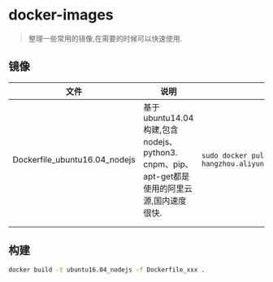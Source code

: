 # docker-images

> 整理一些常用的镜像,在需要的时候可以快速使用.



## 镜像

| 文件                            | 说明                                       | 使用                                       |
| ----------------------------- | ---------------------------------------- | ---------------------------------------- |
| Dockerfile_ubuntu16.04_nodejs | 基于ubuntu14.04构建,包含nodejs、python3.  cnpm、pip、apt-get都是使用的阿里云源,国内速度很快. | `sudo docker pull registry.cn-hangzhou.aliyuncs.com/510908220/develop:ubuntu16.04_nodejs` |
|                               |                                          |                                          |
|                               |                                          |                                          |



## 构建

```bash
docker build -t ubuntu16.04_nodejs -f Dockerfile_xxx .
```

